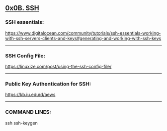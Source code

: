 ## <u>0x0B. SSH</u>

### SSH essentials:

https://www.digitalocean.com/community/tutorials/ssh-essentials-working-with-ssh-servers-clients-and-keys#generating-and-working-with-ssh-keys

<hr>

### SSH Config File:

https://linuxize.com/post/using-the-ssh-config-file/

<hr>

### Public Key Authentication for SSH:

https://kb.iu.edu/d/aews

<hr>

### COMMAND LINES:

ssh
ssh-keygen
